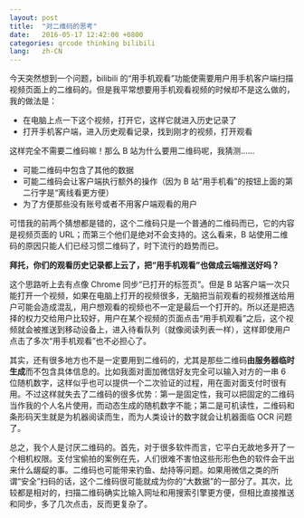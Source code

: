 ```yaml
---
layout: post
title:  "对二维码的思考"
date:   2016-05-17 12:42:00 +0800
categories: qrcode thinking bilibili
lang:   zh-CN
---
```

今天突然想到一个问题，bilibili 的“用手机观看”功能使需要用户用手机客户端扫描视频页面上的二维码的。但是我平常想要用手机观看视频的时候却不是这么做的，我的做法是：

- 在电脑上点一下这个视频，打开它，这样它就进入历史记录了
- 打开手机客户端，进入历史观看记录，找到刚才的视频，打开观看

这样完全不需要二维码嘛！那么 B 站为什么要用二维码呢，我猜测……

- 可能二维码中包含了其他的数据
- 可能二维码会让客户端执行额外的操作（因为 B 站“用手机看”的按钮上面的第二行字是“离线看更方便）
- 为了方便那些没有账号或者不用客户端观看的用户

可惜我的前两个猜想都是错的，这个二维码只是一个普通的二维码而已，它的内容是视频页面的 URL；而第三个他们是绝对不会支持的。这么看来，B 站使用二维码的原因只能人们已经习惯二维码了，时下流行的趋势而已。

**拜托，你们的观看历史记录都上云了，把“用手机观看”也做成云端推送好吗？**

这个思路听上去有点像 Chrome 同步“已打开的标签页”。但是 B 站客户端一次只能打开一个视频，如果在电脑上打开的视频很多，无脑把当前观看的视频推送给用户可能会造成混乱，用户想观看的视频也不一定是最后一个打开的。所以还是把选择的权力交给用户比较好，用户在某个视频的页面点击“用手机观看”之后，这个视频就会被推送到移动设备上，进入待看队列（就像阅读列表一样），这样即使用户点击了多次“用手机观看”也不必担心了。

其实，还有很多地方也不是一定要用到二维码的，尤其是那些二维码**由服务器临时生成**而不包含具体信息的。比如我面对面加微信好友完全可以输入对方的一串 6 位随机数字，这样似乎也可以提供一个二次验证的过程，用在面对面支付时很有用。不过这样就失去了二维码的很多优势：第一是固定性，我可以把固定的二维码当作我的个人名片使用，而动态生成的随机数字不能；第二是可机读性，二维码和条形码天生就是为机器阅读而生，而为人类设计的数字就会让机器面临 OCR 问题了。

总之，我个人是讨厌二维码的。首先，对于很多软件而言，它平白无故地多开了一个相机权限。支付宝偷拍的案例在先，人们很难不害怕这些形形色色的软件会干出来什么龌龊的事。二维码也可能带来钓鱼、劫持等问题。如果用微信之类的所谓“安全”扫码的话，这个二维码很可能就成为你的“大数据”的一部分了。其次，比较都是相对的，扫描二维码确实比输入网址和用搜索引擎更方便，但相比直接推送和同步，多了几次点击，反而更复杂了。